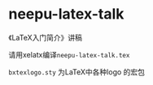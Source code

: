 # neepu-latex-talk
《LaTeX入门简介》讲稿

请用xelatx编译`neepu-latex-talk.tex`

`bxtexlogo.sty` 为LaTeX中各种logo 的宏包
